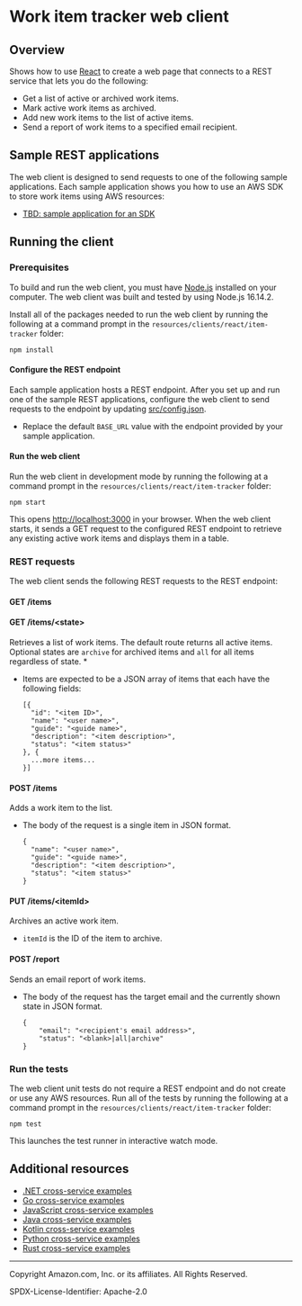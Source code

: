 # Work item tracker web client 

## Overview

Shows how to use [React](https://reactjs.org/) to create a web page that connects to a 
REST service that lets you do the following:

* Get a list of active or archived work items.
* Mark active work items as archived.
* Add new work items to the list of active items.
* Send a report of work items to a specified email recipient.

## Sample REST applications

The web client is designed to send requests to one of the following sample applications.
Each sample application shows you how to use an AWS SDK to store work items using AWS 
resources:

* [TBD: sample application for an SDK]()

## Running the client

### Prerequisites

To build and run the web client, you must have [Node.js](https://nodejs.org) installed 
on your computer. The web client was built and tested by using Node.js 16.14.2.

Install all of the packages needed to run the web client by running the following at
a command prompt in the `resources/clients/react/item-tracker` folder:

```
npm install
```

#### Configure the REST endpoint

Each sample application hosts a REST endpoint. After you set up and run one of the
sample REST applications, configure the web client to send requests to the endpoint by 
updating [src/config.json](src/config.json).

* Replace the default `BASE_URL` value with the endpoint provided by your sample 
application.   

#### Run the web client

Run the web client in development mode by running the following at a command prompt in 
the `resources/clients/react/item-tracker` folder: 

```
npm start
```

This opens [http://localhost:3000](http://localhost:3000) in your browser. When
the web client starts, it sends a GET request to the configured REST endpoint to
retrieve any existing active work items and displays them in a table.

### REST requests

The web client sends the following REST requests to the REST endpoint:

#### GET /items
#### GET /items/&lt;state>

Retrieves a list of work items. The default route returns all active items. Optional states are `archive`
for archived items and `all` for all items regardless of state.
* 
* Items are expected to be a JSON array of items that each have the following fields:

    ```
    [{
      "id": "<item ID>",
      "name": "<user name>",
      "guide": "<guide name>",
      "description": "<item description>",
      "status": "<item status>"
    }, {
      ...more items...
    }]
    ```

#### POST /items

Adds a work item to the list.

* The body of the request is a single item in JSON format.

    ```
    {
      "name": "<user name>",
      "guide": "<guide name>",
      "description": "<item description>",
      "status": "<item status>"
    }
    ```

#### PUT /items/&lt;itemId>

Archives an active work item.

* `itemId` is the ID of the item to archive.

#### POST /report

Sends an email report of work items.

* The body of the request has the target email and the currently shown state in JSON format.

    ```
    {
        "email": "<recipient's email address>",
        "status": "<blank>|all|archive"
    }
    ```

### Run the tests

The web client unit tests do not require a REST endpoint and do not create or use any
AWS resources. Run all of the tests by running the following at a command prompt in
the `resources/clients/react/item-tracker` folder: 
  
```
npm test
```

This launches the test runner in interactive watch mode.

## Additional resources

* [.NET cross-service examples](../../../../dotnetv3/cross-service/README.md)
* [Go cross-service examples](../../../../gov2/cross_service)
* [JavaScript cross-service examples](../../../../javascriptv3/example_code/cross-services)
* [Java cross-service examples](../../../../javav2/usecases)
* [Kotlin cross-service examples](../../../../kotlin/usecases/Readme.md)
* [Python cross-service examples](../../../../python/cross_service/README.md)
* [Rust cross-service examples](../../../../rust_dev_preview/cross_service/README.md)

---

Copyright Amazon.com, Inc. or its affiliates. All Rights Reserved. 

SPDX-License-Identifier: Apache-2.0
